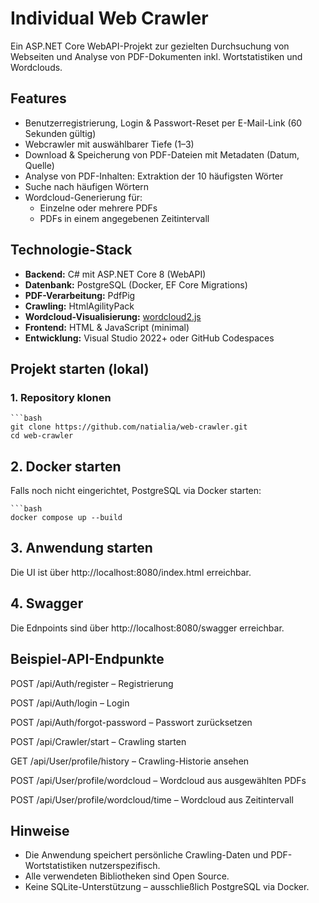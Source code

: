 # Individual Web Crawler

Ein ASP.NET Core WebAPI-Projekt zur gezielten Durchsuchung von Webseiten und Analyse von PDF-Dokumenten inkl. Wortstatistiken und Wordclouds.

## Features

- Benutzerregistrierung, Login & Passwort-Reset per E-Mail-Link (60 Sekunden gültig)
- Webcrawler mit auswählbarer Tiefe (1–3)
- Download & Speicherung von PDF-Dateien mit Metadaten (Datum, Quelle)
- Analyse von PDF-Inhalten: Extraktion der 10 häufigsten Wörter
- Suche nach häufigen Wörtern
- Wordcloud-Generierung für:
  - Einzelne oder mehrere PDFs
  - PDFs in einem angegebenen Zeitintervall

## Technologie-Stack

- **Backend:** C# mit ASP.NET Core 8 (WebAPI)
- **Datenbank:** PostgreSQL (Docker, EF Core Migrations)
- **PDF-Verarbeitung:** PdfPig
- **Crawling:** HtmlAgilityPack
- **Wordcloud-Visualisierung:** [wordcloud2.js](https://github.com/timdream/wordcloud2.js)
- **Frontend:** HTML & JavaScript (minimal)
- **Entwicklung:** Visual Studio 2022+ oder GitHub Codespaces

## Projekt starten (lokal)

### 1. Repository klonen

    ```bash
    git clone https://github.com/natialia/web-crawler.git
    cd web-crawler

## 2. Docker starten

Falls noch nicht eingerichtet, PostgreSQL via Docker starten:

    ```bash
    docker compose up --build

## 3. Anwendung starten

  Die UI ist über http://localhost:8080/index.html erreichbar.

## 4. Swagger

Die Ednpoints sind über http://localhost:8080/swagger erreichbar.


## Beispiel-API-Endpunkte

POST /api/Auth/register – Registrierung

POST /api/Auth/login – Login

POST /api/Auth/forgot-password – Passwort zurücksetzen

POST /api/Crawler/start – Crawling starten

GET /api/User/profile/history – Crawling-Historie ansehen

POST /api/User/profile/wordcloud – Wordcloud aus ausgewählten PDFs

POST /api/User/profile/wordcloud/time – Wordcloud aus Zeitintervall

## Hinweise

- Die Anwendung speichert persönliche Crawling-Daten und PDF-Wortstatistiken nutzerspezifisch.
- Alle verwendeten Bibliotheken sind Open Source.
- Keine SQLite-Unterstützung – ausschließlich PostgreSQL via Docker.
